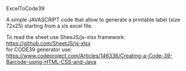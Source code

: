 ExcelToCode39

A simple JAVASCRIPT code that allow to generate a printable label (size 72x25) starting from a xls excel file.

To read the sheet use SheeJS/js-xlsx framework: https://github.com/SheetJS/js-xlsx </br>
for CODE39 generator use: https://www.codeproject.com/Articles/146336/Creating-a-Code-39-Barcode-using-HTML-CSS-and-Java

